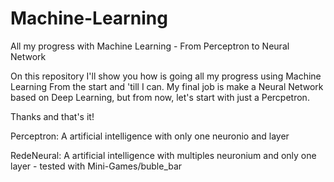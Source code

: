 # Machine-Learning
All my progress with Machine Learning - From Perceptron to Neural Network

On this repository I'll show you how is going all my progress using Machine Learning
From the start and 'till I can. My final job is make a Neural Network based on Deep Learning,
but from now, let's start with just a Percpetron. 

Thanks and that's it!


Perceptron: A artificial intelligence with only one neuronio and layer

RedeNeural: A artificial intelligence with multiples neuronium and only one layer - tested with Mini-Games/buble_bar 

